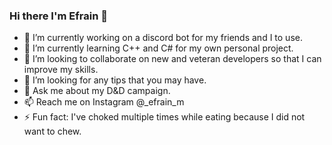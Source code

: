 ### Hi there I'm Efrain 👋

- 🔭 I’m currently working on a discord bot for my friends and I to use.
- 🌱 I’m currently learning C++ and C# for my own personal project.
- 👯 I’m looking to collaborate on new and veteran developers so that I can improve my skills.
- 🤔 I’m looking for any tips that you may have.
- 💬 Ask me about my D&D campaign.
- 📫 Reach me on Instagram @_efrain_m
- ⚡ Fun fact: I've choked multiple times while eating because I did not want to chew.

<!--
**Efrain-Mancilla/Efrain-Mancilla** is a ✨ _special_ ✨ repository because its `README.md` (this file) appears on your GitHub profile.

Here are some ideas to get you started:

- 🔭 I’m currently working on a discord bot for my friends and I to use.
- 🌱 I’m currently learning C++ and C# for my own personal project.
- 👯 I’m looking to collaborate on new and veteran developers so that I can improve my skills.
- 🤔 I’m looking for any tips that you may have.
- 💬 Ask me about my D&D campaign.
- 📫 How to reach me: IG- _efrain_m
- ⚡ Fun fact: I've choked multiple times while eating because I did not want to chew.
-->

